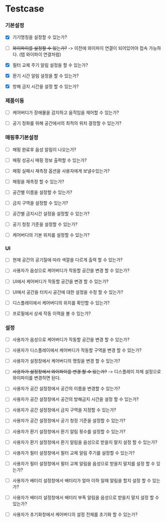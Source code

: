 # Testcase



### 기본설정
- [x] 기기명칭을 설정할 수 있는가?
- [ ] ~~와이파이를 설정할 수 있는가?~~ -> 이전에 와이파이 연결이 되어있어야 접속 가능하다. (탭 와이파이 연결처럼)
- [x] 필터 교체 주기 알림 설정을 할 수 있는가?
- [x] 환기 시간 알림 설정을 할 수 있는가?
- [x] 방해 금지 시간을 설정 할 수 있는가?


### 제품이동
- [ ] 케어버디가 장애물을 감지하고 움직임을 제어할 수 있는가?
- [ ] 공기 정화를 위해 공간에서의 최적의 위치 결정할 수 있는가?




### 매핑후기본설정
- [ ] 매핑 완료후 음성 알림이 나오는가?
- [ ] 매핑 성공시 매핑 정보 출력할 수 있는가?
- [ ] 매핑 실패시 재측정 옵션을 사용자에게 보낼수있는가?
- [ ] 매핑을 재측정 할 수 있는가?
- [ ] 공간별 이름을 설정할 수 있는가?
- [ ] 금지 구역을 설정할 수 있는가?
- [ ] 공간별 금지시간 설정을 설정할 수 있는가?
- [ ] 공기 청정 기준을 설정할 수 있는가?
- [ ] 케어버디의 기본 위치를 설정할 수 있는가?




### UI
- [ ] 현재 공간의 공기질에 따라 색깔을 다르게 출력 할 수 있는가?
- [ ] 사용자가 음성으로 케어버디가 작동할 공간을 변경 할 수 있는가?
- [ ] UI에서 케어버디가 작동할 공간을 변경 할 수 있는가?
- [ ] UI에서 공간을 터치시 공간에 대한 설정을 수정 할 수 있는가?
- [ ] 디스플레이에서 케어버디의 위치를 확인할 수 있는가?
- [ ] 프로필에서 상세 작동 이력을 볼 수 있는가?




### 설정
- [ ] 사용자가 음성으로 케어버디가 작동할 공간을 변경 할 수 있는가?
- [ ] 사용자가 디스플레이에서 케어버디가 작동할 구역을 변경 할 수 있는가?
- [ ] 사용자가 설정창에서 케어버디의 명칭을 변경 할 수 있는가?
- [ ] ~~사용자가 설정창에서 와이파이를 변경 할 수 있는가?~~ -> 디스플레이 자체 설정으로 와이파이를 변경하면 된다.
- [ ] 사용자가 공간 설정창에서 공간의 이름을 변경할 수 있는가?
- [ ] 사용자가 공간 설정창에서 공간의 방해금지 시간을 설정 할 수 있는가?
- [ ] 사용자가 공간 설정창에서 금지 구역을 지정할 수 있는가?
- [ ] 사용자가 공간 설정창에서 공기 청정 기준을 설정할 수 있는가?
- [ ] 사용자가 환기 설정창에서 환기 알림 횟수를 설정할 수 있는가?
- [ ] 사용자가 환기 설정창에서 환기 알림을 음성으로 받을지 말지 설정 할 수 있는가?
- [ ] 사용자가 필터 설정창에서 필터 교체 알림 주기를 설정할 수 있는가?
- [ ] 사용자가 필터 설정창에서 필터 교체 알림을 음성으로 받을지 말지를 설정 할 수 있는가?
- [ ] 사용자가 배터리 설정창에서 배터리가 얼마 이하 일때 알림을 할지 설정 할 수 있는가?
- [ ] 사용자가 배터리 설정창에서 배터리 부족 알림을 음성으로 받을지 말지 설정 할 수 있는가?
- [ ] 사용자가 초기화창에서 케어버디의 설정 전체를 초기화 할 수 있는가?


